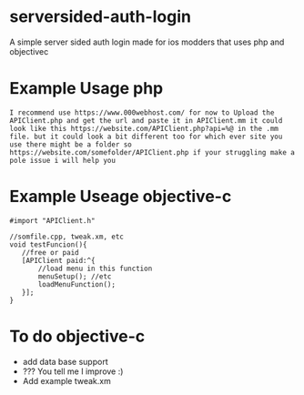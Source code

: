 # serversided-auth-login
A simple server sided auth login made for ios modders that uses php and objectivec

# Example Usage php
`I recommend use https://www.000webhost.com/
for now to Upload the APIClient.php and get the url and paste it in APIClient.mm
it could look like this https://website.com/APIClient.php?api=%@ in the .mm file. but it could look a bit different too for which ever site you use there might be a folder so https://website.com/somefolder/APIClient.php if your struggling make a pole issue i will help you
`

# Example Useage objective-c
```obj-c
#import "APIClient.h"

//somfile.cpp, tweak.xm, etc
void testFuncion(){
   //free or paid 
   [APIClient paid:^{
       //load menu in this function 
       menuSetup(); //etc
       loadMenuFunction();
   }];
}
```

# To do objective-c
- add data base support
- ??? You tell me I improve :)
- Add example tweak.xm

